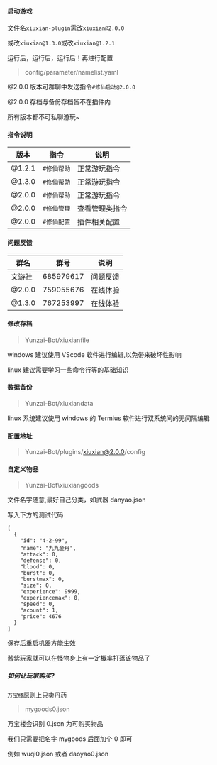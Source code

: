 #### 启动游戏

文件名`xiuxian-plugin`需改`xiuxian@2.0.0`

或改`xiuxian@1.3.0`或改`xiuxian@1.2.1`

运行后，运行后，运行后！再进行配置

> config/parameter/namelist.yaml

@2.0.0 版本可群聊中发送指令`#修仙启动@2.0.0`

@2.0.0 存档与备份存档皆不在插件内

所有版本都不可私聊游玩~

#### 指令说明

| 版本   | 指令        | 说明           |
| ------ | ----------- | -------------- |
| @1.2.1 | `#修仙帮助` | 正常游玩指令   |
| @1.3.0 | `#修仙帮助` | 正常游玩指令   |
| @2.0.0 | `#修仙帮助` | 正常游玩指令   |
| @2.0.0 | `#修仙管理` | 查看管理类指令 |
| @2.0.0 | `#修仙配置` | 插件相关配置   |

#### 问题反馈

| 群名   | 群号      | 说明     |
| ------ | --------- | -------- |
| 文游社 | 685979617 | 问题反馈 |
| @2.0.0 | 759055676 | 在线体验 |
| @1.3.0 | 767253997 | 在线体验 |

#### 修改存档

> Yunzai-Bot/xiuxianfile

windows 建议使用 VScode 软件进行编辑,以免带来破坏性影响

linux 建议需要学习一些命令行等的基础知识

#### 数据备份

> Yunzai-Bot/xiuxiandata

linux 系统建议使用 windows 的 Termius 软件进行双系统间的无间隔编辑

#### 配置地址

> Yunzai-Bot/plugins/xiuxian@2.0.0/config

#### 自定义物品

> Yunzai-Bot\xiuxiangoods

文件名字随意,最好自己分类，如武器 danyao.json

写入下方的测试代码

```
[
  {
    "id": "4-2-99",
    "name": "九九金丹",
    "attack": 0,
    "defense": 0,
    "blood": 0,
    "burst": 0,
    "burstmax": 0,
    "size": 0,
    "experience": 9999,
    "experiencemax": 0,
    "speed": 0,
    "acount": 1,
    "price": 4676
  }
]
```

保存后重启机器方能生效

酱紫玩家就可以在怪物身上有一定概率打落该物品了

##### 如何让玩家购买?

`万宝楼`原则上只卖丹药

> mygoods0.json

万宝楼会识别 0.json 为可购买物品

我们只需要把名字 mygoods 后面加个 0 即可

例如 wuqi0.json 或者 daoyao0.json
